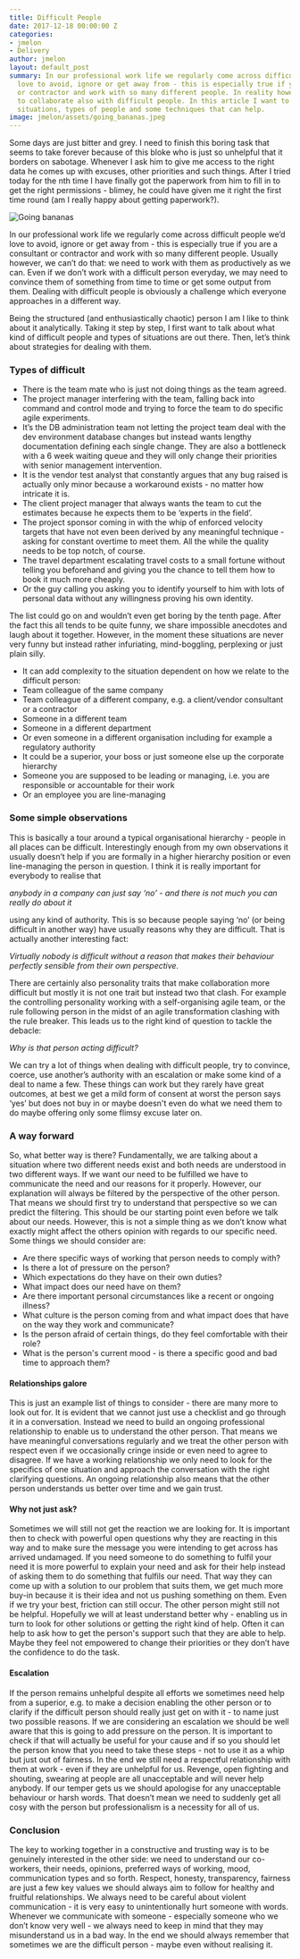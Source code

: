 ```yaml
---
title: Difficult People
date: 2017-12-18 00:00:00 Z
categories:
- jmelon
- Delivery
author: jmelon
layout: default_post
summary: In our professional work life we regularly come across difficult people we’d
  love to avoid, ignore or get away from - this is especially true if you are a consultant
  or contractor and work with so many different people. In reality however, we have
  to collaborate also with difficult people. In this article I want to look at the
  situations, types of people and some techniques that can help.
image: jmelon/assets/going_bananas.jpeg
---
```


Some days are just bitter and grey. I need to finish this boring task that seems to take forever because of this bloke who is just so unhelpful that it borders on sabotage. Whenever I ask him to give me access to the right data he comes up with excuses, other priorities and such things. After I tried today for the nth time I have finally got the paperwork from him to fill in to get the right permissions - blimey, he could have given me it right the first time round (am I really happy about getting paperwork?).

![Going bananas]({{site.baseurl}}/jmelon/assets/going_bananas.jpeg)

In our professional work life we regularly come across difficult people we’d love to avoid, ignore or get away from - this is especially true if you are a consultant or contractor and work with so many different people. Usually however, we can’t do that: we need to work with them as productively as we can. Even if we don’t work with a difficult person everyday,  we may need to convince them of something from time to time or get some output from them. Dealing with difficult people is obviously a challenge which everyone approaches in a different way.

Being the structured (and enthusiastically chaotic) person I am I like to think about it analytically. Taking it step by step, I first want to talk about what kind of difficult people and types of situations are out there. Then, let’s think about strategies for dealing with them.

### Types of difficult
- There is the team mate who is just not doing things as the team agreed.
- The project manager interfering with the team, falling back into command and control mode and trying to force the team to do specific agile experiments.
- It’s the DB administration team not letting the project team deal with the dev environment database changes but instead wants lengthy documentation defining each single change. They are also a bottleneck with a 6 week waiting queue and they will only change their priorities with senior management intervention.
- It is the vendor test analyst that constantly argues that any bug raised is actually only minor because a workaround exists - no matter how intricate it is.
- The client project manager that always wants the team to cut the estimates because he expects them to be ‘experts in the field’.
- The project sponsor coming in with the whip of enforced velocity targets that have not even been derived by any meaningful technique - asking for constant overtime to meet them. All the while the quality needs to be top notch, of course.
- The travel department escalating travel costs to a small fortune without telling you beforehand and giving you the chance to tell them how to book it much more cheaply.
- Or the guy calling you asking you to identify yourself to him with lots of personal data without any willingness proving his own identity.

The list could go on and wouldn’t even get boring by the tenth page. After the fact this all tends to be quite funny, we share impossible anecdotes and laugh about it together. However, in the moment these situations are never very funny but instead rather infuriating, mind-boggling, perplexing or just plain silly.

- It can add complexity to the situation dependent on how we relate to the difficult person:
- Team colleague of the same company
- Team colleague of a different company, e.g. a client/vendor consultant or a contractor
- Someone in a different team
- Someone in a different department
- Or even someone in a different organisation including for example a regulatory authority
- It could be a superior, your boss or just someone else up the corporate hierarchy
- Someone you are supposed to be leading or managing, i.e. you are responsible or accountable for their work
- Or an employee you are line-managing

### Some simple observations
This is basically a tour around a typical organisational hierarchy - people in all places can be difficult. Interestingly enough from my own observations it usually doesn’t help if you are formally in a higher hierarchy position or even line-managing the person in question. I think it is really important for everybody to realise that

_anybody in a company can just say ‘no’ - and there is not much you can really do about it_

using any kind of authority. This is so because people saying ‘no’ (or being difficult in another way) have usually reasons why they are difficult. That is actually another interesting fact:

_Virtually nobody is difficult without a reason that makes their behaviour perfectly sensible from their own perspective._

There are certainly also personality traits that make collaboration more difficult but mostly it is not one trait but instead two that clash. For example the controlling personality working with a self-organising agile team, or the rule following person in the midst of an agile transformation clashing with the rule breaker.
This leads us to the right kind of question to tackle the debacle:

_Why is that person acting difficult?_

We can try a lot of things when dealing with difficult people, try to convince, coerce, use another’s authority with an escalation or make some kind of a deal to name a few.
These things can work but they rarely have great outcomes, at best we get a mild form of consent at worst the person says ‘yes’ but does not buy in or maybe doesn't even do what we need them to do maybe offering only some flimsy excuse later on.

### A way forward
So, what better way is there? Fundamentally, we are talking about a situation where two different needs exist and both needs are understood in two different ways. If we want our need to be fulfilled we have to communicate the need and our reasons for it properly. However, our explanation will always be filtered by the perspective of the other person. That means we should first try to understand that perspective so we can predict the filtering. This should be our starting point even before we talk about our needs. However, this is not a simple thing as we don’t know what exactly might affect the others opinion with regards to our specific need. Some things we should consider are:
- Are there specific ways of working that person needs to comply with?
- Is there a lot of pressure on the person?
- Which expectations do they have on their own duties?
- What impact does our need have on them?
- Are there important personal circumstances like a recent or ongoing illness?
- What culture is the person coming from and what impact does that have on the way they work and communicate?
- Is the person afraid of certain things, do they feel comfortable with their role?
- What is the person's current mood - is there a specific good and bad time to approach them?

#### Relationships galore
This is just an example list of things to consider - there are many more to look out for. It is evident that we cannot just use a checklist and go through it in a conversation. Instead we need to build an ongoing professional relationship to enable us to understand the other person. That means we have meaningful conversations regularly and we treat the other person with respect even if we occasionally cringe inside or even need to agree to disagree.
If we have a working relationship we only need to look for the specifics of one situation and approach the conversation with the right clarifying questions. An ongoing relationship also means that the other person understands us better over time and we gain trust.

#### Why not just ask?
Sometimes we will still not get the reaction we are looking for. It is important then to check with powerful open questions why they are reacting in this way and to make sure the message you were intending to get across has arrived undamaged.
If you need someone to do something to fulfil your need it is more powerful to explain your need and ask for their help instead of asking them to do something that fulfils our need. That way they can come up with a solution to our problem that suits them, we get much more buy-in because it is their idea and not us pushing something on them.
Even if we try your best, friction can still occur. The other person might still not be helpful. Hopefully we will at least understand better why - enabling us in turn to look for other solutions or getting the right kind of help. Often it can help to ask how to get the person's support such that they are able to help. Maybe they feel not empowered to change their priorities or they don’t have the confidence to do the task.

#### Escalation
If the person remains unhelpful despite all efforts we sometimes need help from a superior, e.g. to make a decision enabling the other person or to clarify if the difficult person should really just get on with it - to name just two possible reasons.
If we are considering an escalation we should be well aware that this is going to add pressure on the person. It is important to check if that will actually be useful for your cause and if so you should let the person know that you need to take these steps - not to use it as a whip but just out of fairness. In the end we still need a respectful relationship with them at work - even if they are unhelpful for us. Revenge, open fighting and shouting, swearing at people are all unacceptable and will never help anybody. If our temper gets us we should apologise for any unacceptable behaviour or harsh words. That doesn’t mean we need to suddenly get all cosy with the person but professionalism is a necessity for all of us.

### Conclusion
The key to working together in a constructive and trusting way is to be genuinely interested in the other side: we need to understand our co-workers, their needs, opinions, preferred ways of working, mood, communication types and so forth.
Respect, honesty, transparency, fairness are just a few key values we should always aim to follow for healthy and fruitful relationships. We always need to be careful about violent communication - it is very easy to unintentionally hurt someone with words. Whenever we communicate with someone - especially someone who we don’t know very well - we always need to keep in mind that they may misunderstand us in a bad way.
In the end we should always remember that sometimes we are the difficult person - maybe even without realising it.
